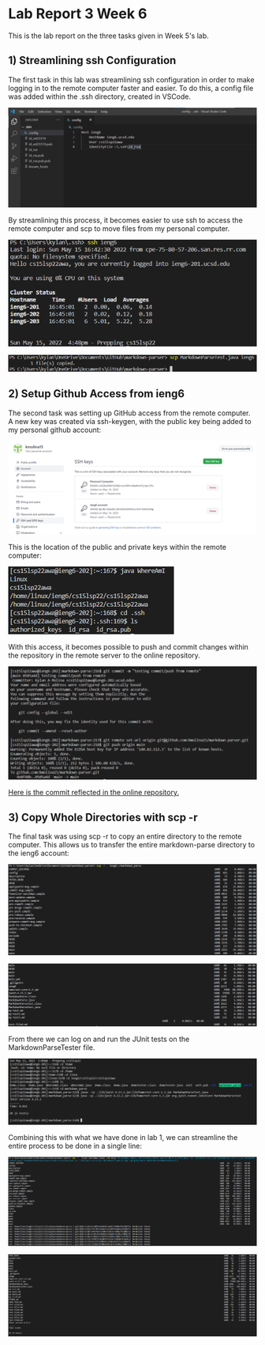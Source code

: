 # **Lab Report 3 Week 6**

This is the lab report on the three tasks given in Week 5's lab.

## **1) Streamlining ssh Configuration**

The first task in this lab was streamlining ssh configuration in order to make logging in to the remote computer faster and easier. To do this, a config file was added within the .ssh directory, created in VSCode.

![streamline1](https://github.com/kmolina15/cse15l-lab-reports/blob/main/streamline1.png?raw=true)

By streamlining this process, it becomes easier to use ssh to access the remote computer and scp to move files from my personal computer.

![streamline2](https://github.com/kmolina15/cse15l-lab-reports/blob/main/streamline2.png?raw=true)

![streamline3](https://github.com/kmolina15/cse15l-lab-reports/blob/main/streamline3.png?raw=true)

## **2) Setup Github Access from ieng6**

The second task was setting up GitHub access from the remote computer. A new key was created via ssh-keygen, with the public key being added to my personal github account:

![gitkey1](https://github.com/kmolina15/cse15l-lab-reports/blob/main/gitkey1.png?raw=true)

This is the location of the public and private keys within the remote computer:

![gitkey2](https://github.com/kmolina15/cse15l-lab-reports/blob/main/gitkey2.png?raw=true)

With this access, it becomes possible to push and commit changes within the repository in the remote server to the online repository.

![gitkey3](https://github.com/kmolina15/cse15l-lab-reports/blob/main/gitkey3.png?raw=true)

[Here is the commit reflected in the online repository.](https://github.com/kmolina15/markdown-parser/commit/0505a4d63a136d53c0f8ef5558a543180c9b95b9)

## **3) Copy Whole Directories with scp -r**

The final task was using scp -r to copy an entire directory to the remote computer. This allows us to transfer the entire markdown-parse directory to the ieng6 account:

![scp-r2](https://github.com/kmolina15/cse15l-lab-reports/blob/main/scp-r2.png?raw=true)

![scp-r1](https://github.com/kmolina15/cse15l-lab-reports/blob/main/scp-r1.png?raw=true)

From there we can log on and run the JUnit tests on the MarkdownParseTester file.

![scp-r3](https://github.com/kmolina15/cse15l-lab-reports/blob/main/scp-r3.png?raw=true)

Combining this with what we have done in lab 1, we can streamline the entire process to be done in a single line:

![scp-r4](https://github.com/kmolina15/cse15l-lab-reports/blob/main/scp-r4.png?raw=true)

![scp-r5](https://github.com/kmolina15/cse15l-lab-reports/blob/main/scp-r5.png?raw=true)



